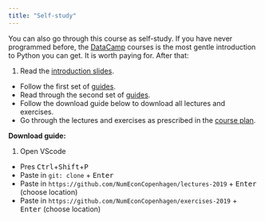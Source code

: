 ```yaml
---
title: "Self-study"
---
```


You can also go through this course as self-study. If you have never programmed before, the [DataCamp](https://www.datacamp.com/home) courses is the most gentle introduction to Python you can get. It is worth paying for. After that:

1. Read the [introduction slides](/lectures/week1_slides/).
* Follow the first set of [guides](/guides/).
* Read through the second set of [guides](/guides/).
* Follow the download guide below to download all lectures and exercises.
* Go through the lectures and exercises as prescribed in the [course plan](/course-plan/).

**Download guide:**

1. Open VScode
* Pres <kbd>Ctrl</kbd>+<kbd>Shift</kbd>+<kbd>P</kbd> 
* Paste in `git: clone` + <kbd>Enter</kbd>
* Paste in `https://github.com/NumEconCopenhagen/lectures-2019` + <kbd>Enter</kbd> (choose location)
* Paste in `https://github.com/NumEconCopenhagen/exercises-2019` + <kbd>Enter</kbd> (choose location)
 